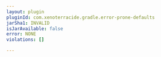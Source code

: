```yaml
---
layout: plugin
pluginId: com.xenoterracide.gradle.error-prone-defaults
jarSha1: INVALID
isJarAvailable: false
error: NONE
violations: []

---
```

